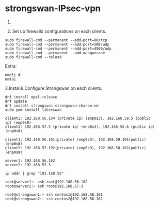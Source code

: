 # strongswan-IPsec-vpn

1. 

2. Set up firewalld configurations on each clients. 

```
sudo firewall-cmd --permanent --add-port=80/tcp
sudo firewall-cmd --permanent --add-port=500/udp
sudo firewall-cmd --permanent --add-port=4500/udp
sudo firewall-cmd --permanent --add-masquerade
sudo firewall-cmd --reload
```

Extra:
```
nmcli d
nmtui
```

3.Install& Configure Strongswan on each clients.

```
dnf install epel-release
dnf update
dnf install strongswan strongswan-charon-nm
sudo yum install libreswan
```

```
client1: 192.168.56.104 (private ip) (enp0s3), 192.168.58.5 (public ip) (enp0s8)
client2: 192.168.57.5 (private ip) (enp0s3), 192.168.58.6 (public ip) (enp0s8)
```

```
client1: 192.168.56.101(private) (enp0s3), 192.168.58.101(public) (enp0s8)
client2: 192.168.57.102(private) (enp0s3), 192.168.58.102(public) (enp0s8)
	
server1: 192.168.56.102
server2: 192.168.57.3
```

```
ip addr | grep "192.168.56"
```

```
root@server1:~ ssh root@192.168.56.102
root@server2:~ ssh root@192.168.57.3

root@strongswan1:~ ssh centos1@192.168.58.101
root@strongswan2:~ ssh centos2@192.168.58.102
```
